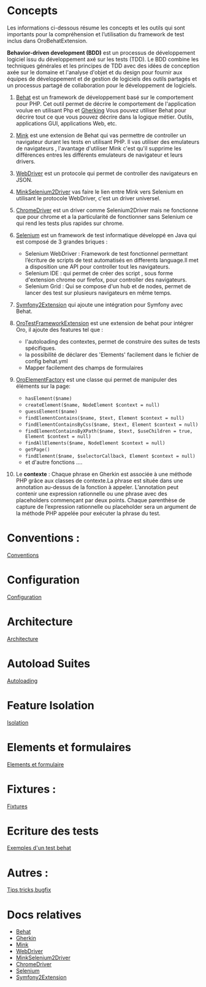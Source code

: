 # Concepts

Les informations ci-dessous résume les concepts et les outils qui sont importants pour la compréhension et l’utilisation
du framework de test inclus dans OroBehatExtension.

**Behavior-driven development (BDD)** est un processus de développement logiciel issu du développement axé sur les tests (TDD).
Le BDD combine les techniques générales et les principes de TDD avec des idées de conception axée sur le domaine et
l'analyse d'objet et du design pour fournir aux équipes de développement et de gestion de logiciels des outils partagés et 
un processus partagé de collaboration pour le développement de logiciels.

1. [Behat](https://docs.behat.org/en/v3.0/) est un framework de développement basé sur le comportement pour PHP.
Cet outil permet de décrire le comportement de l'application voulue en utilisant Php et [Gherking](https://docs.behat.org/en/latest/user_guide/gherkin.html)
Vous pouvez utiliser Behat pour décrire tout ce que vous pouvez décrire dans la logique métier.
Outils, applications GUI, applications Web, etc.

2. [Mink](http://mink.behat.org/en/latest/) est une extension de Behat qui vas permettre de controller un navigateur durant les tests en utilisant PHP.
Il vas utiliser des emulateurs de navigateurs , l'avantage d'utiliser Mink c'est qu'il supprime les différences entres les 
différents emulateurs de navigateur et leurs drivers.

3. [WebDriver](https://www.w3.org/TR/webdriver/) est un protocole qui permet de controller des navigateurs en JSON.

4. [MinkSelenium2Driver](https://github.com/minkphp/MinkSelenium2Driver) vas faire le lien entre Mink vers Selenium en utilisant le protocole WebDriver, c'est un driver universel.

5. [ChromeDriver](https://sites.google.com/a/chromium.org/chromedriver/) est un driver comme Selenium2Driver mais ne fonctionne que pour chrome et a la particularité de fonctionner sans Selenium ce qui rend les tests plus rapides sur chrome.

6. [Selenium](https://www.selenium.dev/) est un framework de test informatique développé en Java qui est composé de 3 grandes briques :
    - Selenium WebDriver : Framework de test fonctionnel permettant l’écriture de scripts de test automatisés en differents language.Il met a disposition une API pour controller tout les navigateurs.
    - Selenium IDE : qui permet de créer des script , sous forme d'extension chrome our firefox, pour controller des navigateurs.
    - Selenium Grid : Qui se compose d'un hub et de nodes, permet de lancer des test sur plusieurs navigateurs en même temps.

7. [Symfony2Extension](https://github.com/Behat/Symfony2Extension/blob/master/doc/index.rst) qui ajoute une intégration pour Symfony avec Behat.

8. [OroTestFrameworkExtension](https://github.com/oroinc/platform/blob/master/src/Oro/Bundle/TestFrameworkBundle/Behat/ServiceContainer/OroTestFrameworkExtension.php) est une extension de behat pour intégrer Oro, il ajoute des features tel que :
    - l'autoloading des contextes, permet de construire des suites de tests spécifiques.
    - la possibilité de déclarer des 'Elements' facilement dans le fichier de config behat.yml
    - Mapper facilement des champs de formulaires
    
9. [OroElementFactory](https://github.com/oroinc/platform/blob/master/src/Oro/Bundle/TestFrameworkBundle/Behat/Element/OroElementFactory.php) est une classe qui permet de manipuler des éléments sur la page: 
    -  ``hasElement($name)``
    - ``createElement($name, NodeElement $context = null)``
    - ``guessElement($name)``
    - ``findElementContains($name, $text, Element $context = null)``
    - ``findElementContainsByCss($name, $text, Element $context = null)``
    - ``findElementContainsByXPath($name, $text, $useChildren = true, Element $context = null)``
    - ``findAllElements($name, NodeElement $context = null)``
    - ``getPage()``
    - ``findElement($name, $selectorCallback, Element $context = null)``
    - et d'autre fonctions ....

10. Le **contexte** : Chaque phrase en Gherkin est associée à une méthode PHP grâce aux classes de contexte.La phrase est située dans une
annotation au-dessus de la fonction à appeler. L’annotation peut contenir une expression rationnelle ou une phrase avec
des placeholders commençant par deux points. Chaque parenthèse de capture de l’expression rationnelle ou placeholder
sera un argument de la méthode PHP appelée pour exécuter la phrase du test.

# Conventions :

[Conventions](behat-conventions.md)

# Configuration

[Configuration](behat-configuration.md)

# Architecture

[Architecture](behat-architecture.md)

# Autoload Suites

[Autoloading](behat-autoloading.md)

# Feature Isolation

[Isolation](behat-isolation.md)

# Elements et formulaires

[Elements et formulaire](behat-elements-form.md)

# Fixtures :

[Fixtures](behat-fixtures.md)

# Ecriture des tests

[Exemples d'un test behat](behat-exemples.md)

# Autres :

[Tips,tricks,bugfix](behat-tips.md)

# Docs relatives

 - [Behat](https://docs.behat.org/en/latest/guides.html)
 - [Gherkin](https://cucumber.io/docs/gherkin/)
 - [Mink](http://mink.behat.org/en/latest/)
 - [WebDriver](https://www.w3.org/TR/webdriver/)
 - [MinkSelenium2Driver](https://github.com/minkphp/MinkSelenium2Driver)
 - [ChromeDriver](https://sites.google.com/a/chromium.org/chromedriver/)
 - [Selenium](https://www.selenium.dev/)
 - [Symfony2Extension](https://github.com/Behat/Symfony2Extension/blob/master/doc/index.rst)
